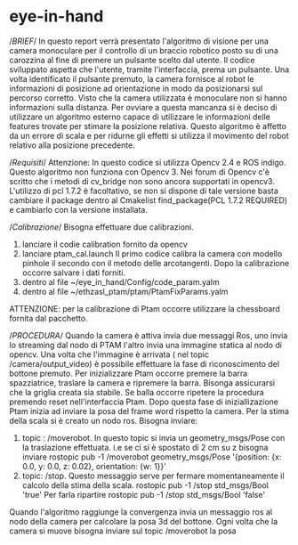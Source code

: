 # eye-in-hand
/*BRIEF*/
In questo report verrà presentato l'algoritmo di visione per una camera monoculare per il controllo di un braccio robotico posto su di una carozzina al fine di premere un pulsante scelto dal utente. 
Il codice sviluppato aspetta che l'utente, tramite l'interfaccia, prema un pulsante. Una volta identificato il pulsante premuto, la camera fornisce al robot le informazioni di posizione ad orientazione in modo da posizionarsi sul percorso corretto. Visto che la camera utilizzata è monoculare non si hanno informazioni sulla distanza. Per ovviare a questa mancanza si è deciso di utilizzare un algoritmo esterno capace di utilizzare le informazioni delle features trovate per stimare la posizione relativa. Questo algoritmo è affetto da un errore di scala e per ridurne gli effetti si utilizza il movimento del robot relativo alla posizione precedente.

/*Requisiti*/
Attenzione: In questo codice si utilizza Opencv 2.4 e ROS indigo.
Questo algoritmo non funziona con Opencv 3. Nei forum di Opencv c'è scritto che i metodi di cv_bridge non sono ancora supportati in opencv3.
L'utilizzo di pcl 1.7.2 è facoltativo, se non si dispone di tale versione basta cambiare il package dentro al Cmakelist find_package(PCL 1.7.2 REQUIRED) e cambiarlo con la versione installata.

/*Calibrazione*/
Bisogna effettuare due calibrazioni. 
1) lanciare il codie calibration fornito da opencv
2) lanciare ptam_cal.launch
Il primo codice calibra la camera con modello pinhole il secondo con il metodo delle arcotangenti. Dopo la calibrazione occorre salvare i dati forniti. 
1) dentro al file ~/eye_in_hand/Config/code_param.yalm 
2) dentro al file ~/ethzasl_ptam/ptam/PtamFixParams.yalm

ATTENZIONE: per la calibrazione di Ptam occorre utilizzare la chessboard fornita dal pacchetto.

/*PROCEDURA*/
Quando la camera è attiva invia due messaggi Ros, uno invia lo streaming dal nodo di PTAM l'altro invia una immagine statica al nodo di opencv. Una volta che l'immagine è arrivata ( nel topic /camera/output_video) è possibile effettuare la fase di riconoscimento del bottone premuto.
Per inizializzare Ptam occorre premere la barra spazziatrice, traslare la camera e ripremere la barra. Bisonga assicurarsi che la griglia creata sia stabile. Se balla occorre ripetere la procedura premendo reset nell'interfaccia Ptam.
Dopo questa fase di iniziallizazione Ptam inizia ad inviare la posa del frame word rispetto la camera. Per la stima della scala si è creato un nodo ros. Bisogna inviare: 

1) topic : /moverobot. In questo topic si invia un geometry_msgs/Pose con la traslazione effettuata.
	i.e se ci si è spostato di 2 cm su z bisogna inviare rostopic pub -1 /moverobot geometry_msgs/Pose '{position: {x: 0.0, y: 0.0, z: 0.02}, orientation: {w: 1}}'
2) topic: /stop. Questo messaggio serve per fermare momentaneamente il calcolo della stima della scala. 
	rostopic pub -1 /stop std_msgs/Bool 'true'
	Per farla ripartire
	rostopic pub -1 /stop std_msgs/Bool 'false'

Quando l'algoritmo raggiunge la convergenza invia un messaggio ros al nodo della camera per calcolare la posa 3d del bottone.
Ogni volta che la camera si muove bisogna inviare sul topic /moverobot la posa